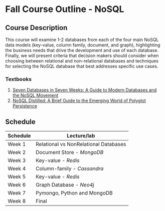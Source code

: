 # Fall Course Outline - NoSQL

## Course Description
This course will examine 1-2 databases from each of the four main NoSQL data models (key-value, column family, document, and graph), highlighting the business needs that drive the development and use of each database. Finally, we will present criteria that decision makers should consider when choosing between relational and non-relational databases and techniques for selecting the NoSQL database that best addresses specific use cases.


### Textbooks
1. [Seven Databases in Seven Weeks: A Guide to Modern Databases and the NoSQL Movement](https://www.amazon.com/Seven-Databases-Weeks-Modern-Movement/dp/1934356921)
2. [NoSQL Distilled: A Brief Guide to the Emerging World of Polyglot Persistence](https://www.amazon.com/NoSQL-Distilled-Emerging-Polyglot-Persistence/dp/0321826620)


## Schedule   

|Schedule | Lecture/lab  |   
| --- | --- |
| Week 1     | Relational vs NonRelational Databases      
| Week 2     | Document Store -  *MongoDB*         
| Week 3     | Key-value - *Redis*         
| Week 4     | Column-family - *Cassandra*     
| Week 5     | Key-value - *Redis*          
| Week 6     | Graph Database - *Neo4j*           
| Week 7     | Pymongo, Python and MongoDB          
| Week 8     | Final


